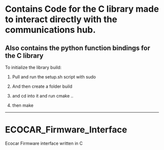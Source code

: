# Contains Code for the C library made to interact directly with the communications hub.

## Also contains the python function bindings for the C library

To initialize the library build:

1. Pull and run the setup.sh script with sudo

2. And then create a folder build

3. and cd into it and run cmake ..

4. then make
---
# ECOCAR_Firmware_Interface
Ecocar Firmware interface written in C




